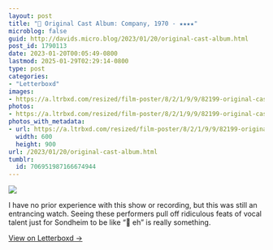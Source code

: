 ```yaml
---
layout: post
title: "🍿 Original Cast Album: Company, 1970 - ★★★★"
microblog: false
guid: http://davids.micro.blog/2023/01/20/original-cast-album.html
post_id: 1790113
date: 2023-01-20T00:05:49-0800
lastmod: 2025-01-29T02:29:14-0800
type: post
categories:
- "Letterboxd"
images:
- https://a.ltrbxd.com/resized/film-poster/8/2/1/9/9/82199-original-cast-album-company-0-600-0-900-crop.jpg?v=2698d568eb
photos:
- https://a.ltrbxd.com/resized/film-poster/8/2/1/9/9/82199-original-cast-album-company-0-600-0-900-crop.jpg?v=2698d568eb
photos_with_metadata:
- url: https://a.ltrbxd.com/resized/film-poster/8/2/1/9/9/82199-original-cast-album-company-0-600-0-900-crop.jpg?v=2698d568eb
  width: 600
  height: 900
url: /2023/01/20/original-cast-album.html
tumblr:
  id: 706951987166674944
---
```

 <p><img src="https://a.ltrbxd.com/resized/film-poster/8/2/1/9/9/82199-original-cast-album-company-0-600-0-900-crop.jpg?v=2698d568eb"/></p> <p>I have no prior experience with this show or recording, but this was still an entrancing watch. Seeing these performers pull off ridiculous feats of vocal talent just for Sondheim to be like “🚬 eh” is really something.</p> 
<p><a href="https://letterboxd.com/theschlaepfer/film/original-cast-album-company/">View on Letterboxd →</a></p>
